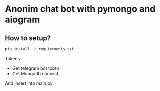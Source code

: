 # Anonim chat bot with pymongo and aiogram
## How to setup?
```python
pip install -r requirements.txt
```
Tokens
 * Get telegram bot token
  * Get Mongodb connect
  
And insert into main.py 

